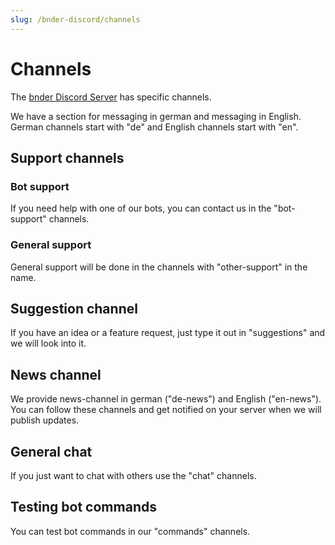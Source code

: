 ```yaml
---
slug: /bnder-discord/channels
---
```


# Channels

The [bnder Discord Server](https://bnder.net/discord) has specific channels.

We have a section for messaging in german and messaging in English. German channels start with "de" and English channels
start with "en".

## Support channels

### Bot support

If you need help with one of our bots, you can contact us in the "bot-support" channels.

### General support

General support will be done in the channels with "other-support" in the name.

## Suggestion channel

If you have an idea or a feature request, just type it out in "suggestions" and we will look into it.

## News channel

We provide news-channel in german ("de-news") and English ("en-news"). You can follow these channels and get notified on
your server when we will publish updates.

## General chat

If you just want to chat with others use the "chat" channels.

## Testing bot commands

You can test bot commands in our "commands" channels.